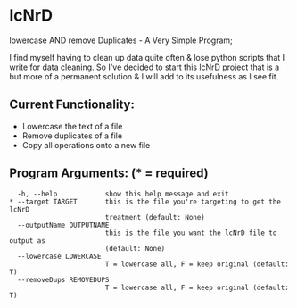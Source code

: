 # lcNrD

lowercase AND remove Duplicates - A Very Simple Program;

I find myself having to clean up data quite often & lose python scripts that I write for data cleaning. So I've decided to start this lcNrD project that is a but more of a permanent solution & I will add to its usefulness as I see fit.

## Current Functionality:
* Lowercase the text of a file
* Remove duplicates of a file
* Copy all operations onto a new file

## Program Arguments: (* = required)

```
  -h, --help            show this help message and exit
* --target TARGET       this is the file you're targeting to get the lcNrD
                        treatment (default: None)
  --outputName OUTPUTNAME
                        this is the file you want the lcNrD file to output as
                        (default: None)
  --lowercase LOWERCASE
                        T = lowercase all, F = keep original (default: T)
  --removeDups REMOVEDUPS
                        T = lowercase all, F = keep original (default: T)
```